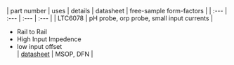 
| part number | uses | details | datasheet | free-sample form-factors |
| :--- | :--- | :--- | :--- |
| LTC6078 | pH probe, orp probe, small input currents | <ul> <li>Rail to Rail</li> <li>High Input Impedence</li><li>low input offset</li> | [datasheet](http://cds.linear.com/docs/en/datasheet/60789fa.pdf) | MSOP, DFN |
